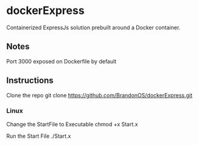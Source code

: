 # dockerExpress
Containerized ExpressJs solution prebuilt around a Docker container.

## Notes
Port 3000 exposed on Dockerfile by default

## Instructions
Clone the repo
        git clone https://github.com/BrandonOS/dockerExpress.git

### Linux
Change the StartFile to Executable
        chmod +x Start.x

Run the Start File
        ./Start.x